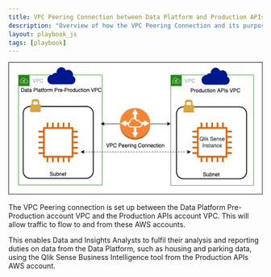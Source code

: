 ```yaml
---
title: VPC Peering Connection between Data Platform and Production APIs AWS accounts
description: "Overview of how the VPC Peering Connection and its purpose"
layout: playbook_js
tags: [playbook]
---
```


![VPC Peering Connection](./images/vpc-peering-connection.png)

The VPC Peering connection is set up between the Data Platform Pre-Production account VPC and the Production APIs account VPC. This will allow traffic to flow to and from these AWS accounts.

This enables Data and Insights Analysts to fulfil their analysis and reporting duties on data from the Data Platform, such as housing and parking data, using the Qlik Sense Business Intelligence tool from the Production APIs AWS account.
